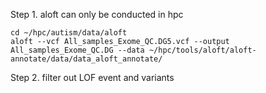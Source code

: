 Step 1. aloft can only be conducted in hpc
```
cd ~/hpc/autism/data/aloft
aloft --vcf All_samples_Exome_QC.DG5.vcf --output All_samples_Exome_QC.DG --data ~/hpc/tools/aloft/aloft-annotate/data/data_aloft_annotate/
```
Step 2. filter out LOF event and variants 
```
```
